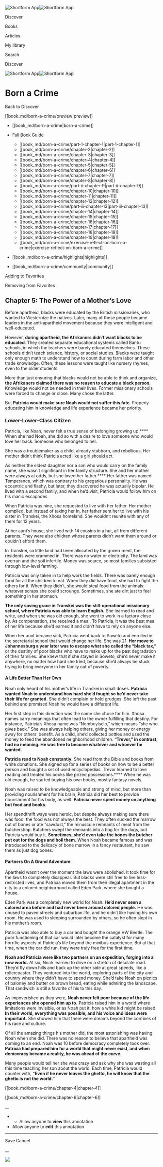 ![Shortform App](/img/logo.36a2399e.svg)![Shortform App](/img/logo-dark.70c1b072.svg)

Discover

Books

Articles

My library

Search

Discover

![Shortform App](/img/logo.36a2399e.svg)![Shortform App](/img/logo-dark.70c1b072.svg)

# Born a Crime

Back to Discover

[[book_md/born-a-crime/preview|preview]]

  * [[book_md/born-a-crime|born-a-crime]]
  * Full Book Guide

    * [[book_md/born-a-crime/part-1-chapter-1|part-1-chapter-1]]
    * [[book_md/born-a-crime/chapter-2|chapter-2]]
    * [[book_md/born-a-crime/chapter-3|chapter-3]]
    * [[book_md/born-a-crime/chapter-4|chapter-4]]
    * [[book_md/born-a-crime/chapter-5|chapter-5]]
    * [[book_md/born-a-crime/chapter-6|chapter-6]]
    * [[book_md/born-a-crime/chapter-7|chapter-7]]
    * [[book_md/born-a-crime/chapter-8|chapter-8]]
    * [[book_md/born-a-crime/part-ii-chapter-9|part-ii-chapter-9]]
    * [[book_md/born-a-crime/chapter-10|chapter-10]]
    * [[book_md/born-a-crime/chapter-11|chapter-11]]
    * [[book_md/born-a-crime/chapter-12|chapter-12]]
    * [[book_md/born-a-crime/part-iii-chapter-13|part-iii-chapter-13]]
    * [[book_md/born-a-crime/chapter-14|chapter-14]]
    * [[book_md/born-a-crime/chapter-15|chapter-15]]
    * [[book_md/born-a-crime/chapter-16|chapter-16]]
    * [[book_md/born-a-crime/chapter-17|chapter-17]]
    * [[book_md/born-a-crime/chapter-18|chapter-18]]
    * [[book_md/born-a-crime/chapter-19|chapter-19]]
    * [[book_md/born-a-crime/exercise-reflect-on-born-a-crime|exercise-reflect-on-born-a-crime]]
  * [[book_md/born-a-crime/highlights|highlights]]
  * [[book_md/born-a-crime/community|community]]



Adding to Favorites 

Removing from Favorites 

## Chapter 5: The Power of a Mother’s Love

Before apartheid, blacks were educated by the British missionaries, who wanted to Westernize the natives. Later, many of these people became leaders in the anti-apartheid movement because they were intelligent and well-educated.

However, **during apartheid, the Afrikaners didn’t want blacks to be educated**. They created separate educational systems called Bantu schools, in which the teachers were barely educated themselves. These schools didn’t teach science, history, or social studies. Blacks were taught only enough math to understand how to count during farm labor and other trade knowledge. Often, these lessons were taught like nursery rhymes, even to the older students.

More than just ensuring that blacks would not be able to think and organize, **the Afrikaners claimed there was no reason to educate a black person**. Knowledge would not be needed in their lives. Former missionary schools were forced to change or close. Many chose the latter.

But **Patricia would make sure Noah would not suffer this fate**. Properly educating him in knowledge and life experience became her priority.

### Lower-Lower-Class Citizen

Patricia, like Noah, never felt a true sense of belonging growing up.**** When she had Noah, she did so with a desire to love someone who would love her back. Someone who belonged to her.

She was a troublemaker as a child, already stubborn, and rebellious. Her mother didn’t think Patricia acted like a girl should act.

As neither the eldest daughter nor a son who would carry on the family name, she wasn’t significant in her family structure. She and her mother were always at odds, but she loved her father.**** Her father was named Temperance, which was contrary to his gregarious personality. He was eccentric and flashy, but later, they discovered he was actually bipolar. He lived with a second family, and when he’d visit, Patricia would follow him on his manic escapades.

When Patricia was nine, she requested to live with her father. Her mother complied, but instead of taking her in, her father sent her to live with his sister in Transkei, the Xhosa homeland. She wouldn’t reunite with any of them for 12 years.

At her aunt’s house, she lived with 14 cousins in a hut, all from different parents. They were also children whose parents didn’t want them around or couldn’t afford them.

In Transkei, so little land had been allocated by the government, the residents were crammed in. There was no water or electricity. The land was overrun and the soil infertile. Money was scarce, so most families subsisted through low-level farming.

Patricia was only taken in to help work the fields. There was barely enough food for all the children to eat. When they did have food, she had to fight the others for it. When they didn’t, she would steal food from the animals: whatever scraps she could scrounge. Sometimes, she ate dirt just to feel something in her stomach.

**The only saving grace in Transkei was the still-operational missionary school, where Patricia was able to learn English.** She learned to read and write, and when she was old enough, she went to work in a factory close by. As compensation, she received a meal. To Patricia, it was the best meal of her life because she’d earned it and didn’t have to rely on anyone else.

When her aunt became sick, Patricia went back to Soweto and enrolled in the secretarial school that would change her life. She was 21. **Her move to Johannesburg a year later was to escape what she called the “black tax,”** or the destiny of poor blacks who have to make up for the past degradation of their families. She knew that if she stayed in Soweto, she’d never make it anywhere, no matter how hard she tried, because she’d always be stuck trying to bring everyone in her family out of poverty.

#### A Life Better Than Her Own

Noah only heard of his mother’s life in Transkei in small doses. **Patricia wanted Noah to understand how hard she’d fought so he’d never take their life for granted.** She didn’t complain or hold grudges. She left the past behind and promised Noah he would have a different life.

Her first step in this direction was the name she chose for him. Xhosa names carry meanings that often lead to the owner fulfilling that destiny. For instance, Patricia’s Xhosa name was “Nombuyiselo,” which means “she who gives back.” She was always helping others, giving her money or energy away for others’ benefit. As a child, she’d collected bottles and used the money to feed the abandoned neighborhood children. **“Trevor,” in contrast, had no meaning. He was free to become whatever and whoever he wanted.**

**Patricia read to Noah constantly.** She read from the Bible and books from white donations. She signed up for a series of books on how to be a better person and bought a set of used encyclopedias. Trevor learned to love reading and treated his books like prized possessions.**** When he was old enough, he started buying his own books, mostly fantasy novels.

Noah was raised to be knowledgeable and strong of mind, but more than providing nourishment for his brain, Patricia did her best to provide nourishment for his body, as well. **Patricia never spent money on anything but food and books.**

Her spendthrift ways were heroic, but despite always making sure there was food, the food was not always the best. They often sucked the marrow out of bones or ate “sawdust,” the minuscule remnants of meat from the butchershop. Butchers swept the remnants into a bag for the dogs, but Patricia would buy it. **Sometimes, she’d even take the bones the butcher put out for the dogs and boil them.** When Noah became famous and was introduced to the delicacy of bone marrow in a fancy restaurant, he saw them as just dog bones.

#### Partners On A Grand Adventure

Apartheid wasn’t over the moment the laws were abolished. It took time for the laws to completely disappear. But blacks were still free to live less-restricted lives, and Patricia moved them from their illegal apartment in the city to a colored neighborhood called Eden Park, where she bought a house.

Eden Park was a completely new world for Noah. **He’d never seen a colored area before and had never been around colored people.** He was unused to paved streets and suburban life, and he didn’t like having his own room. He was used to sleeping surrounded by others, so he often slept in his mother’s room.

Patricia was also able to buy a car and bought the orange VW Beetle. The poor functioning of that car would later become the catalyst for many horrific aspects of Patricia’s life beyond the minibus experience. But at that time, when the car did run, they were truly free for the first time.

**Noah and Patricia were like two partners on an expedition, forging into a new world.** At six, Noah learned to drive on a stretch of desolate road. They’d fly down hills and back up the other side at great speeds, like a rollercoaster. They ventured into the world, exploring parts of the city and country where they didn’t have to spend money. She’d take Noah on picnics of baloney and butter on brown bread, eating while admiring the landscape. That sandwich is still a favorite of his to this day.

As impoverished as they were, **Noah never felt poor because of the life experiences she opened him up to.** Patricia raised him in a world where limitations were invisible, or as Noah put it, how a white kid might be raised. **In their world, everything was possible, and his voice and ideas were important.** She showed him that there were dreams beyond the confines of his race and culture.

Of all the amazing things his mother did, the most astonishing was having Noah when she did. There was no reason to believe that apartheid was coming to an end. Noah was 10 before democracy completely took over. **Patricia had prepared him for a world that might never exist, and when democracy became a reality, he was ahead of the curve.**

Many people would tell her she was crazy and ask why she was wasting all this time teaching her son about the world. Each time, Patricia would counter with, **“Even if he never leaves the ghetto, he will know that the ghetto is not the world.”**

[[book_md/born-a-crime/chapter-4|chapter-4]]

[[book_md/born-a-crime/chapter-6|chapter-6]]

__

  *   * Allow anyone to **view** this annotation
  * Allow anyone to **edit** this annotation



* * *

Save Cancel

__




![](https://bat.bing.com/action/0?ti=56018282&Ver=2&mid=6c876b38-6d8a-4d66-992e-ade1e7350977&sid=201ffde0635411ee902411d77b750559&vid=20202bf0635411ee9ac03f2e618b0b9f&vids=0&msclkid=N&pi=0&lg=en-US&sw=800&sh=600&sc=24&nwd=1&tl=Shortform%20%7C%20Born%20a%20Crime&p=https%3A%2F%2Fwww.shortform.com%2Fapp%2Fbook%2Fborn-a-crime%2Fchapter-5&r=&lt=349&evt=pageLoad&sv=1&rn=892666)
